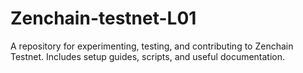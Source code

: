 # Zenchain-testnet-L01
A repository for experimenting, testing, and contributing to Zenchain Testnet. Includes setup guides, scripts, and useful documentation.
